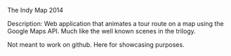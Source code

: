 The Indy Map
2014

Description: Web application that animates a tour route on a map using the Google Maps API.  Much like the well known scenes in the trilogy.

Not meant to work on github.  Here for showcasing purposes.  
